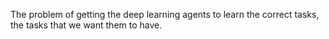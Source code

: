 The problem of getting the deep learning agents to learn the correct tasks, the tasks that we want them to have.